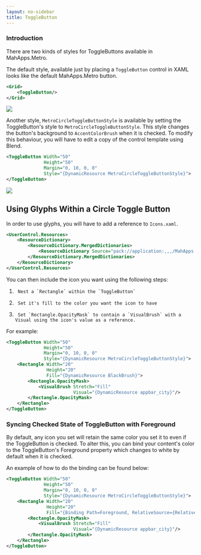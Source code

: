 ```yaml
---
layout: no-sidebar
title: ToggleButton
---
```


### Introduction

There are two kinds of styles for ToggleButtons available in MahApps.Metro.

The default style, available just by placing a `ToggleButton` control in XAML looks like the default MahApps.Metro button. 

```xml
<Grid>
    <ToggleButton/>
</Grid>
```

![]({{site.baseurl}}/images/toggle-button-normal.png")

Another style, `MetroCircleToggleButtonStyle` is available by setting the ToggleButton's style to `MetroCircleToggleButtonStyle`. This style changes the button's background to `AccentColorBrush` when it is checked. To modify this behaviour, you will have to edit a copy of the control template using Blend.

```xml
<ToggleButton Width="50"
              Height="50"
              Margin="0, 10, 0, 0"
              Style="{DynamicResource MetroCircleToggleButtonStyle}">
</ToggleButton>
```

![]({{site.baseurl}}/images/toggle-button-circle.png")

## Using Glyphs Within a Circle Toggle Button

In order to use glyphs, you will have to add a reference to `Icons.xaml`. 

```xml
<UserControl.Resources>
    <ResourceDictionary>
        <ResourceDictionary.MergedDictionaries>
            <ResourceDictionary Source="pack://application:,,,/MahApps.Metro.Resources;component/Icons.xaml" />
        </ResourceDictionary.MergedDictionaries>
    </ResourceDictionary>
</UserControl.Resources>
```

You can then include the icon you want using the following steps:

1.      Nest a `Rectangle` within the `ToggleButton`
2.      Set it's fill to the color you want the icon to have
3.      Set `Rectangle.OpacityMask` to contain a `VisualBrush` with a Visual using the icon's value as a reference.

For example:

```xml
<ToggleButton Width="50"
              Height="50"
              Margin="0, 10, 0, 0"
              Style="{DynamicResource MetroCircleToggleButtonStyle}">
    <Rectangle Width="20"
               Height="20"
               Fill="{DynamicResource BlackBrush}">
        <Rectangle.OpacityMask>
            <VisualBrush Stretch="Fill"
                         Visual="{DynamicResource appbar_city}"/>
        </Rectangle.OpacityMask>
    </Rectangle>
</ToggleButton>
```

### Syncing Checked State of ToggleButton with Foreground

By default, any icon you set will retain the same color you set it to even if the ToggleButton is checked. To alter this, you can bind your content's color to the ToggleButton's Foreground property which changes to white by default when it is checked.

An example of how to do the binding can be found below:

```xml
<ToggleButton Width="50"
              Height="50"
              Margin="0, 10, 0, 0"
              Style="{DynamicResource MetroCircleToggleButtonStyle}">
    <Rectangle Width="20"
               Height="20"
               Fill="{Binding Path=Foreground, RelativeSource={RelativeSource FindAncestor, AncestorType={x:Type ToggleButton}}}">
        <Rectangle.OpacityMask>
            <VisualBrush Stretch="Fill"
                         Visual="{DynamicResource appbar_city}"/>
        </Rectangle.OpacityMask>
    </Rectangle>
</ToggleButton>
```
